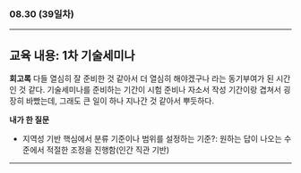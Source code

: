 ###  08.30 (39일차)
---
교육 내용: 1차 기술세미나 
---
**회고록**
다들 열심히 잘 준비한 것 같아서 더 열심히 해야겠구나 라는 동기부여가 된 시간인 것 같다. 기술세미나를 준비하는 기간이 시험 준비나 자소서 작성 기간이랑 겹쳐서 굉장히 바빴는데, 그래도 큰 일이 하나 지나간 것 같아서 뿌듯하다. 


**내가 한 질문**
- 지역성 기반 핵심에서 분류 기준이나 범위를 설정하는 기준?: 원하는 답이 나오는 수준에서 적절한 조정을 진행함(인간 직관 기반)

***
